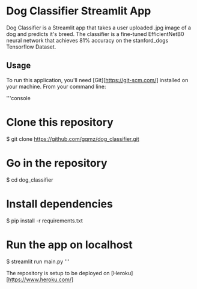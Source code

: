# Dog Classifier Streamlit App

Dog Classifier is a Streamlit app that takes a user uploaded .jpg image of a dog and predicts it's breed. The classifier is a fine-tuned EfficientNetB0 neural network that achieves 81% accuracy on the stanford_dogs Tensorflow Dataset.


## Usage

To run this application, you'll need [Git][https://git-scm.com/] installed on your machine. From your command line:

'''console
# Clone this repository
$ git clone https://github.com/gqmz/dog_classifier.git

# Go in the repository
$ cd dog_classifier

# Install dependencies
$ pip install -r requirements.txt

# Run the app on localhost
$ streamlit run main.py
'''

The repository is setup to be deployed on [Heroku][https://www.heroku.com/]